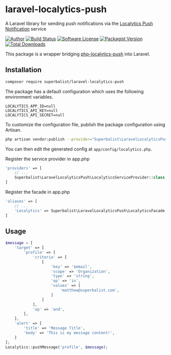 # laravel-localytics-push

A Laravel library for sending push notifications via the [Localytics Push Notification](https://www.localytics.com/features/push-messaging/) service

[![Author](http://img.shields.io/badge/author-@superbalist-blue.svg?style=flat-square)](https://twitter.com/superbalist)
[![Build Status](https://img.shields.io/travis/Superbalist/laravel-localytics-push/master.svg?style=flat-square)](https://travis-ci.org/Superbalist/laravel-localytics-push)
[![Software License](https://img.shields.io/badge/license-MIT-brightgreen.svg?style=flat-square)](LICENSE)
[![Packagist Version](https://img.shields.io/packagist/v/superbalist/laravel-localytics-push.svg?style=flat-square)](https://packagist.org/packages/superbalist/laravel-localytics-push)
[![Total Downloads](https://img.shields.io/packagist/dt/superbalist/laravel-localytics-push.svg?style=flat-square)](https://packagist.org/packages/superbalist/laravel-localytics-push)

This package is a wrapper bridging [php-localytics-push](https://github.com/Superbalist/php-localytics-push) into Laravel.

## Installation

```bash
composer require superbalist/laravel-localytics-push
```

The package has a default configuration which uses the following environment variables.
```
LOCALYTICS_APP_ID=null
LOCALYTICS_API_KEY=null
LOCALYTICS_API_SECRET=null
```

To customize the configuration file, publish the package configuration using Artisan.
```bash
php artisan vendor:publish --provider="Superbalist\LaravelLocalyticsPush\LocalyticsServiceProvider"
```

You can then edit the generated config at `app/config/localytics.php`.

Register the service provider in app.php
```php
'providers' => [
    // ...
    Superbalist\LaravelLocalyticsPush\LocalyticsServiceProvider::class,
]
```

Register the facade in app.php
```php
'aliases' => [
    // ...
    'Localytics' => Superbalist\LaravelLocalyticsPush\LocalyticsFacade::class,
]
```

## Usage

```php
$message = [
    'target' => [
        'profile' => [
            'criteria' => [
                [
                    'key' => '$email',
                    'scope' => 'Organization',
                    'type' => 'string',
                    'op' => 'in',
                    'values' => [
                        'matthew@superbalist.com',
                    ]
                ]
            ],
            'op' => 'and',
        ],
    ],
    'alert' => [
        'title' => 'Message Title',
        'body' => 'This is my message content!',
    ]
];
Localytics::pushMessage('profile', $message);
```
